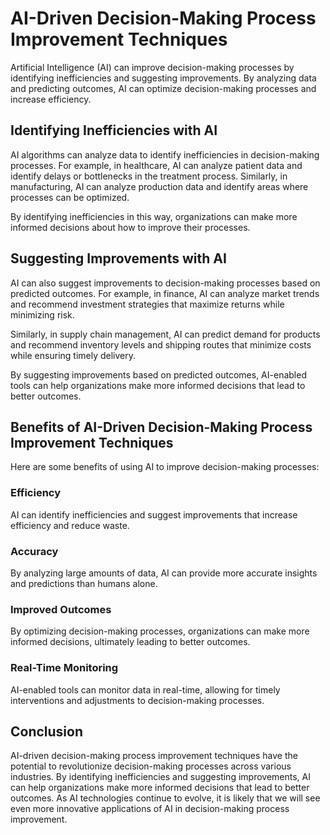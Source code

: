 AI-Driven Decision-Making Process Improvement Techniques
===================================================================================================================

Artificial Intelligence (AI) can improve decision-making processes by identifying inefficiencies and suggesting improvements. By analyzing data and predicting outcomes, AI can optimize decision-making processes and increase efficiency.

Identifying Inefficiencies with AI
----------------------------------

AI algorithms can analyze data to identify inefficiencies in decision-making processes. For example, in healthcare, AI can analyze patient data and identify delays or bottlenecks in the treatment process. Similarly, in manufacturing, AI can analyze production data and identify areas where processes can be optimized.

By identifying inefficiencies in this way, organizations can make more informed decisions about how to improve their processes.

Suggesting Improvements with AI
-------------------------------

AI can also suggest improvements to decision-making processes based on predicted outcomes. For example, in finance, AI can analyze market trends and recommend investment strategies that maximize returns while minimizing risk.

Similarly, in supply chain management, AI can predict demand for products and recommend inventory levels and shipping routes that minimize costs while ensuring timely delivery.

By suggesting improvements based on predicted outcomes, AI-enabled tools can help organizations make more informed decisions that lead to better outcomes.

Benefits of AI-Driven Decision-Making Process Improvement Techniques
--------------------------------------------------------------------

Here are some benefits of using AI to improve decision-making processes:

### Efficiency

AI can identify inefficiencies and suggest improvements that increase efficiency and reduce waste.

### Accuracy

By analyzing large amounts of data, AI can provide more accurate insights and predictions than humans alone.

### Improved Outcomes

By optimizing decision-making processes, organizations can make more informed decisions, ultimately leading to better outcomes.

### Real-Time Monitoring

AI-enabled tools can monitor data in real-time, allowing for timely interventions and adjustments to decision-making processes.

Conclusion
----------

AI-driven decision-making process improvement techniques have the potential to revolutionize decision-making processes across various industries. By identifying inefficiencies and suggesting improvements, AI can help organizations make more informed decisions that lead to better outcomes. As AI technologies continue to evolve, it is likely that we will see even more innovative applications of AI in decision-making process improvement.
